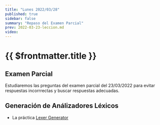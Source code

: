 ```yaml
---
title: "Lunes 2022/03/28"
published: true
sidebar: false
summary: "Repaso del Examen Parcial"
prev: 2022-03-23-leccion.md
video:
---
```


# {{ $frontmatter.title }}

## Examen Parcial 

Estudiaremos las preguntas del examen parcial del 23/03/2022 para  evitar respuestas incorrrectas y buscar respuestas adecuadas.


## Generación de Análizadores Léxicos

* La práctica [Lexer Generator](/practicas/lexer-generator.html)

